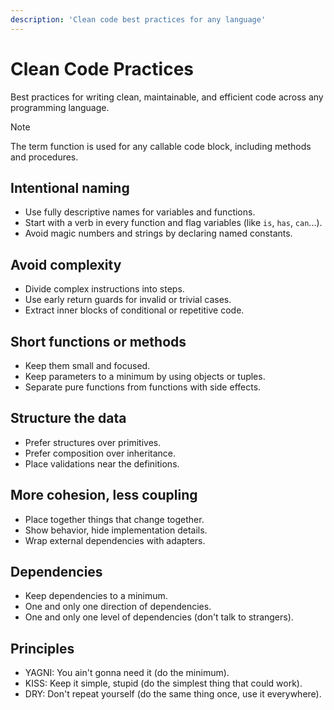 ```yaml
---
description: 'Clean code best practices for any language'
---
```

# Clean Code Practices 

Best practices for writing clean, maintainable, and efficient code across any programming language.

> [!NOTE] 
> The term function is used for any callable code block, including methods and procedures.

## Intentional naming
- Use fully descriptive names for variables and functions.
- Start with a verb in every function and flag variables (like `is`, `has`, `can`...).  
- Avoid magic numbers and strings by declaring named constants.

## Avoid complexity
- Divide complex instructions into steps.
- Use early return guards for invalid or trivial cases.
- Extract inner blocks of conditional or repetitive code.
  
## Short functions or methods
- Keep them small and focused.
- Keep parameters to a minimum by using objects or tuples.
- Separate pure functions from functions with side effects.

## Structure the data
- Prefer structures over primitives.
- Prefer composition over inheritance.
- Place validations near the definitions.

## More cohesion, less coupling
- Place together things that change together.
- Show behavior, hide implementation details.
- Wrap external dependencies with adapters.

## Dependencies
- Keep dependencies to a minimum.
- One and only one direction of dependencies.
- One and only one level of dependencies (don't talk to strangers).

## Principles
- YAGNI: You ain't gonna need it (do the minimum).
- KISS: Keep it simple, stupid (do the simplest thing that could work).
- DRY: Don't repeat yourself (do the same thing once, use it everywhere).